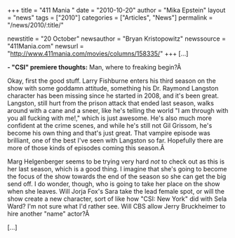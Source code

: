 +++
title = "411 Mania "
date = "2010-10-20"
author = "Mika Epstein"
layout = "news"
tags = ["2010"]
categories = ["Articles", "News"]
permalink = "/news/2010/:title/"

newstitle = "20 October"
newsauthor = "Bryan Kristopowitz"
newssource = "411Mania.com"
newsurl = "http://www.411mania.com/movies/columns/158335/"
+++
 [...]

**- "CSI" premiere thoughts:** Man, where to freaking begin?Â 

Okay, first the good stuff. Larry Fishburne enters his third season on the show with some goddamn attitude, something his Dr. Raymond Langston character has been missing since he started in 2008, and it's been great. Langston, still hurt from the prison attack that ended last season, walks around with a cane and a sneer, like he's telling the world "I am through with you all fucking with me!," which is just awesome. He's also much more confident at the crime scenes, and while he's still not Gil Grissom, he's become his own thing and that's just great. That vampire episode was brilliant, one of the best I've seen with Langston so far. Hopefully there are more of those kinds of episodes coming this season.Â 

Marg Helgenberger seems to be trying very hard *not* to check out as this is her last season, which is a good thing. I imagine that she's going to become the focus of the show towards the end of the season so she can get the big send off. I do wonder, though, who is going to take her place on the show when she leaves. Will Jorja Fox's Sara take the lead female spot, or will the show create a new character, sort of like how "CSI: New York" did with Sela Ward? I'm not sure what I'd rather see. Will CBS allow Jerry Bruckheimer to hire another "name" actor?Â 

[...]

